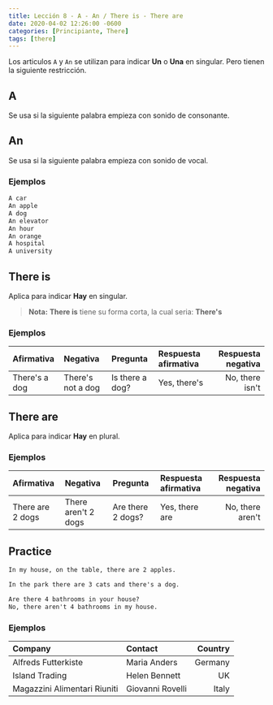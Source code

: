 ```yaml
---
title: Lección 8 - A - An / There is - There are
date: 2020-04-02 12:26:00 -0600
categories: [Principiante, There]
tags: [there]
---
```


Los articulos `A` y `An` se utilizan para indicar **Un** o **Una** en singular. Pero tienen la siguiente restricción.


## A 

Se usa si la siguiente palabra empieza con sonido de consonante.


## An 

Se usa si la siguiente palabra empieza con sonido de vocal.


### Ejemplos
```html
A car
An apple
A dog
An elevator
An hour
An orange
A hospital
A university
```


## There is

Aplica para indicar **Hay** en singular.
> **Nota:** **There is** tiene su forma corta, la cual seria: **There's**

### Ejemplos

|Afirmativa|Negativa|Pregunta|Respuesta afirmativa|Respuesta negativa| 
|:---|:--|:--|:--|---:|
|There's a dog | There's not a dog | Is there a dog? | Yes, there's | No, there isn't 


## There are

Aplica para indicar **Hay** en plural.


### Ejemplos

|Afirmativa|Negativa|Pregunta|Respuesta afirmativa|Respuesta negativa| 
|:---|:--|:--|:--|---:|
|There are 2 dogs | There aren't 2 dogs  | Are there 2 dogs?  | Yes, there are | No, there aren't 


## Practice
```html
In my house, on the table, there are 2 apples.

In the park there are 3 cats and there's a dog.

Are there 4 bathrooms in your house?
No, there aren't 4 bathrooms in my house.
```

### Ejemplos

Company|Contact|Country|
|:---|:--|---:|
|Alfreds Futterkiste | Maria Anders | Germany
|Island Trading | Helen Bennett | UK
|Magazzini Alimentari Riuniti | Giovanni Rovelli | Italy